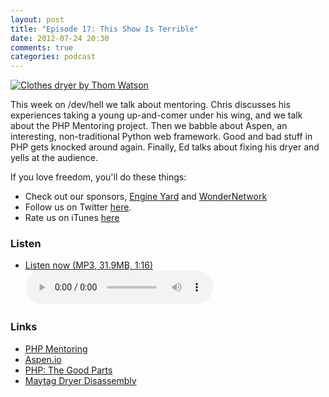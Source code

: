 ```yaml
---
layout: post
title: "Episode 17: This Show Is Terrible"
date: 2012-07-24 20:30
comments: true
categories: podcast
---
```



[![Clothes dryer by Thom Watson](http://farm1.staticflickr.com/2/1431647_d51a6dff17_o.jpg)](http://www.flickr.com/photos/thomwatson/1431647/ "Clothes dryer by Thom Watson")

This week on /dev/hell we talk about mentoring. Chris discusses his experiences taking a young up-and-comer under his wing, and we talk about the PHP Mentoring project. Then we babble about Aspen, an interesting, non-traditional Python web framework. Good and bad stuff in PHP gets knocked around again. Finally, Ed talks about fixing his dryer and yells at the audience.

If you love freedom, you'll do these things:

* Check out our sponsors, [Engine Yard](http://www.engineyard.com/) and [WonderNetwork](https://wondernetwork.com/)
* Follow us on Twitter [here](https://twitter.com/dev_hell).
* Rate us on iTunes [here](http://itunes.apple.com/us/podcast/dev-hell/id489840699)

### Listen

* <a href="http://devhell.s3.amazonaws.com/ep17-64mono.mp3" rel="enclosure">Listen now (MP3, 31.9MB, 1:16)</a>    
	<audio controls src="http://devhell.s3.amazonaws.com/ep17-64mono.mp3">

### Links

- [PHP Mentoring](http://phpmentoring.org)
- [Aspen.io](http://aspen.io/)
- [PHP: The Good Parts](http://www.hermanradtke.com/blog/blog/php-the-good-parts)
- [Maytag Dryer Disassembly](http://www.youtube.com/watch?v=WOLs4pAGOC8&feature=player_embedded)